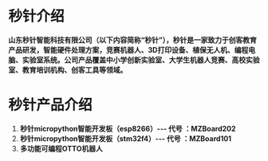 # 秒针介绍

**山东秒针智能科技有限公司（以下内容简称“秒针”），秒针是一家致力于创客教育产品研发，智能硬件处理方案，竞赛机器人、3D打印设备、植保无人机、编程电脑、实验室系统。公司产品覆盖中小学创新实验室、大学生机器人竞赛、高校实验室、教育培训机构、创客工具等领域。**

# 秒针产品介绍

1. **秒针micropython智能开发板（esp8266）--- 代号 ：MZBoard202**
2. **秒针micropython智能开发板（stm32f4）--- 代号 ：MZBoard101**
3. **多功能可编程OTTO机器人**





